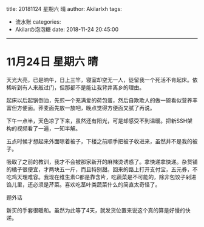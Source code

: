 title: 20181124 星期六 晴
author: Akilarlxh
tags:
  - 流水账
categories:
  - Akilarの泡泡糖
date: 2018-11-24 20:45:00
---
# 11月24日 星期六 晴

天光大亮，已是晌午，日上三竿，寝室却空无一人，徒留我一个死活不肯起床。依稀听到有人来敲过门，但那都不是能让我背井离乡的理由。

起床以后起锅倒油，先煎一个充满爱的荷包蛋，然后自欺欺人的做一碗看似营养丰富但方便面。荞麦面先放一放吧，晚点觉得方便面又腻了再说。

下午一点半，天色凉了下来，虽然还有阳光，可是却感受不到温暖。把新SSH架构的视频看了一遍，一知半解。

五点时候才想起来外面晾着被子，下楼之前顺手把被子收进来，虽然并不是我的被子。

吸取了之前的教训，我才不会被那家新开的麻辣烫诱惑了。拿快递拿快递。杂货铺的橘子很便宜，才两块五一斤，而且特别甜。回来的路上打开支付宝，五元券，不吃鸡天理难容。我现在维生素C都是靠含片，吃蔬菜是不可能的，除非包饺子剁进馅儿里，还必须是芹菜。喜欢吃茎叶类蔬菜什么的简直太奇怪了。

题外话

新买的手套很暖和。虽然为此等了4天，就发货位置来说这个真的算是好慢的快递。